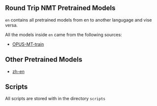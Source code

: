 ## Round Trip NMT Pretrained Models

`en` contains all pretrained models from en to another langugage and vise versa. 

All the models inside `en` came from the following sources:
- [OPUS-MT-train](https://github.com/Helsinki-NLP/OPUS-MT-train) 

## Other Pretrained Models
- [zh-en](https://github.com/twairball/fairseq-zh-en) 

## Scripts

All scripts are stored with in the directory `scripts`
